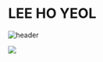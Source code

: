 # LEE HO YEOL

![header](https://capsule-render.vercel.app/api?type=wave&color=BDBDC8&height=150&section=header&text=LEE%20HOYEOL&fontSize=40)

                                               
<img src="https://capsule-render.vercel.app/api?type=waving&color=BDBDC8&height=150&section=footer" />
